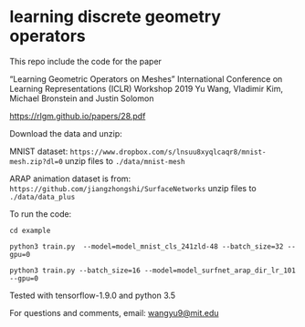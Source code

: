 # learning discrete geometry operators

This repo include the code for the paper

“Learning Geometric Operators on Meshes”
International Conference on Learning Representations (ICLR) Workshop 2019
Yu Wang, Vladimir Kim, Michael Bronstein and Justin Solomon

https://rlgm.github.io/papers/28.pdf


Download the data and unzip:

MNIST dataset:
`https://www.dropbox.com/s/lnsuu8xyqlcaqr8/mnist-mesh.zip?dl=0`
unzip files to `./data/mnist-mesh`

ARAP animation dataset is from:
`https://github.com/jiangzhongshi/SurfaceNetworks`
unzip files to `./data/data_plus`

To run the code:

`cd example`

`python3 train.py  --model=model_mnist_cls_241zld-48 --batch_size=32 --gpu=0`

`python3 train.py --batch_size=16 --model=model_surfnet_arap_dir_lr_101 --gpu=0`

Tested with tensorflow-1.9.0 and python 3.5

For questions and comments, email: wangyu9@mit.edu
